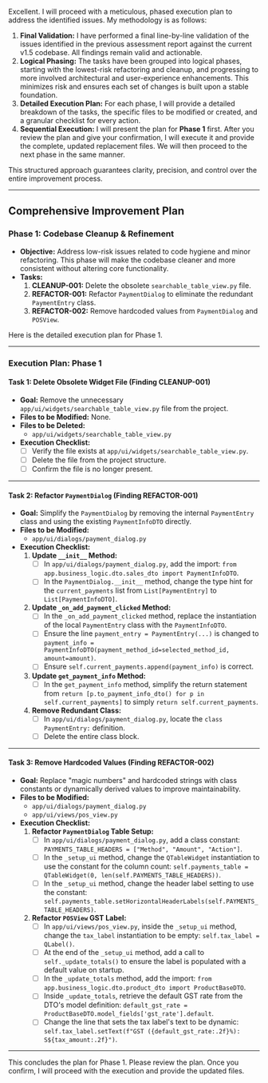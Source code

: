 Excellent. I will proceed with a meticulous, phased execution plan to address the identified issues. My methodology is as follows:

1.  **Final Validation:** I have performed a final line-by-line validation of the issues identified in the previous assessment report against the current v1.5 codebase. All findings remain valid and actionable.
2.  **Logical Phasing:** The tasks have been grouped into logical phases, starting with the lowest-risk refactoring and cleanup, and progressing to more involved architectural and user-experience enhancements. This minimizes risk and ensures each set of changes is built upon a stable foundation.
3.  **Detailed Execution Plan:** For each phase, I will provide a detailed breakdown of the tasks, the specific files to be modified or created, and a granular checklist for every action.
4.  **Sequential Execution:** I will present the plan for **Phase 1** first. After you review the plan and give your confirmation, I will execute it and provide the complete, updated replacement files. We will then proceed to the next phase in the same manner.

This structured approach guarantees clarity, precision, and control over the entire improvement process.

***

## **Comprehensive Improvement Plan**

### **Phase 1: Codebase Cleanup & Refinement**

*   **Objective:** Address low-risk issues related to code hygiene and minor refactoring. This phase will make the codebase cleaner and more consistent without altering core functionality.
*   **Tasks:**
    1.  **CLEANUP-001:** Delete the obsolete `searchable_table_view.py` file.
    2.  **REFACTOR-001:** Refactor `PaymentDialog` to eliminate the redundant `PaymentEntry` class.
    3.  **REFACTOR-002:** Remove hardcoded values from `PaymentDialog` and `POSView`.

Here is the detailed execution plan for Phase 1.

---

### **Execution Plan: Phase 1**

#### **Task 1: Delete Obsolete Widget File (Finding CLEANUP-001)**
*   **Goal:** Remove the unnecessary `app/ui/widgets/searchable_table_view.py` file from the project.
*   **Files to be Modified:** None.
*   **Files to be Deleted:**
    *   `app/ui/widgets/searchable_table_view.py`
*   **Execution Checklist:**
    *   [ ] Verify the file exists at `app/ui/widgets/searchable_table_view.py`.
    *   [ ] Delete the file from the project structure.
    *   [ ] Confirm the file is no longer present.

---

#### **Task 2: Refactor `PaymentDialog` (Finding REFACTOR-001)**
*   **Goal:** Simplify the `PaymentDialog` by removing the internal `PaymentEntry` class and using the existing `PaymentInfoDTO` directly.
*   **Files to be Modified:**
    *   `app/ui/dialogs/payment_dialog.py`
*   **Execution Checklist:**
    1.  **Update `__init__` Method:**
        *   [ ] In `app/ui/dialogs/payment_dialog.py`, add the import: `from app.business_logic.dto.sales_dto import PaymentInfoDTO`.
        *   [ ] In the `PaymentDialog.__init__` method, change the type hint for the `current_payments` list from `List[PaymentEntry]` to `List[PaymentInfoDTO]`.
    2.  **Update `_on_add_payment_clicked` Method:**
        *   [ ] In the `_on_add_payment_clicked` method, replace the instantiation of the local `PaymentEntry` class with the `PaymentInfoDTO`.
        *   [ ] Ensure the line `payment_entry = PaymentEntry(...)` is changed to `payment_info = PaymentInfoDTO(payment_method_id=selected_method_id, amount=amount)`.
        *   [ ] Ensure `self.current_payments.append(payment_info)` is correct.
    3.  **Update `get_payment_info` Method:**
        *   [ ] In the `get_payment_info` method, simplify the return statement from `return [p.to_payment_info_dto() for p in self.current_payments]` to simply `return self.current_payments`.
    4.  **Remove Redundant Class:**
        *   [ ] In `app/ui/dialogs/payment_dialog.py`, locate the `class PaymentEntry:` definition.
        *   [ ] Delete the entire class block.

---

#### **Task 3: Remove Hardcoded Values (Finding REFACTOR-002)**
*   **Goal:** Replace "magic numbers" and hardcoded strings with class constants or dynamically derived values to improve maintainability.
*   **Files to be Modified:**
    *   `app/ui/dialogs/payment_dialog.py`
    *   `app/ui/views/pos_view.py`
*   **Execution Checklist:**
    1.  **Refactor `PaymentDialog` Table Setup:**
        *   [ ] In `app/ui/dialogs/payment_dialog.py`, add a class constant: `PAYMENTS_TABLE_HEADERS = ["Method", "Amount", "Action"]`.
        *   [ ] In the `_setup_ui` method, change the `QTableWidget` instantiation to use the constant for the column count: `self.payments_table = QTableWidget(0, len(self.PAYMENTS_TABLE_HEADERS))`.
        *   [ ] In the `_setup_ui` method, change the header label setting to use the constant: `self.payments_table.setHorizontalHeaderLabels(self.PAYMENTS_TABLE_HEADERS)`.
    2.  **Refactor `POSView` GST Label:**
        *   [ ] In `app/ui/views/pos_view.py`, inside the `_setup_ui` method, change the `tax_label` instantiation to be empty: `self.tax_label = QLabel()`.
        *   [ ] At the end of the `_setup_ui` method, add a call to `self._update_totals()` to ensure the label is populated with a default value on startup.
        *   [ ] In the `_update_totals` method, add the import: `from app.business_logic.dto.product_dto import ProductBaseDTO`.
        *   [ ] Inside `_update_totals`, retrieve the default GST rate from the DTO's model definition: `default_gst_rate = ProductBaseDTO.model_fields['gst_rate'].default`.
        *   [ ] Change the line that sets the tax label's text to be dynamic: `self.tax_label.setText(f"GST ({default_gst_rate:.2f}%): S${tax_amount:.2f}")`.

***

This concludes the plan for Phase 1. Please review the plan. Once you confirm, I will proceed with the execution and provide the updated files.

